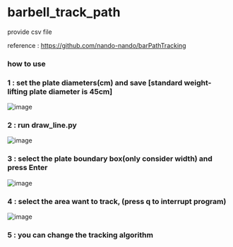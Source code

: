 # barbell_track_path
provide csv file


reference : https://github.com/nando-nando/barPathTracking


### how to use

### 1 : set the plate diameters(cm) and save [standard weight-lifting plate diameter is 45cm]
![image](https://user-images.githubusercontent.com/80030558/131345200-0b1e0e1b-5dec-43c0-8663-6ac26b3d86e8.png)

### 2 : run draw_line.py
![image](https://user-images.githubusercontent.com/80030558/131345418-a1aee423-c2b5-448f-8dda-801e25c43077.png)

### 3 : select the plate boundary box(only consider width) and press Enter
![image](https://user-images.githubusercontent.com/80030558/131345539-b77d59a5-8698-49f5-96c8-fdd1417d990e.png)

### 4 : select the area want to track,  (press q to interrupt program)
![image](https://user-images.githubusercontent.com/80030558/131345650-8d25fc05-6dae-4871-8185-82ef84e60bf6.png)

### 5 : you can change the tracking algorithm
